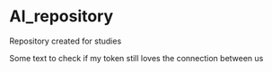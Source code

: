 # AI_repository
Repository created for studies


Some text to check if my token still loves the connection between us